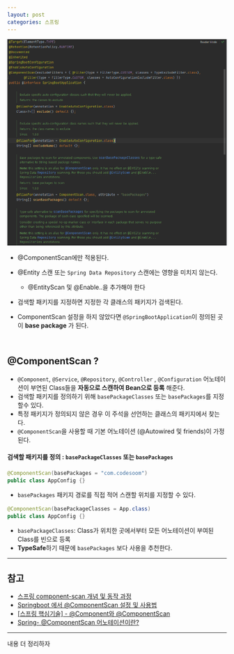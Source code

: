 ```yaml
---
layout: post
categories: 스프링
---
```

![alt](/assets/img/SpringBootApplication.png)

- @ComponentScan에만 적용된다. 
- @Entity 스캔 또는 `Spring Data Repository` 스캔에는 영향을 미치지 않는다. 
  - @EntityScan 및 @Enable..을 추가해야 한다
- 검색할 패키지를 지정하면 지정한 각 클래스의 패키지가 검색된다. 


- ComponentScan 설정을 하지 않았다면 `@SpringBootApplication`이 정의된 곳이 **base package** 가 된다. 

<br>

## @ComponentScan ? 
- `@Component`, `@Service`, `@Repository`, `@Controller` , `@Configuration` 어노테이션이 부연된 Class들을 **자동으로 스캔하여 Bean으로 등록** 해준다.
- 검색할 패키지를 정의하기 위해 `basePackageClasses` 또는 `basePackages`를 지정할수 있다.
- 특정 패키지가 정의되지 않은 경우 이 주석을 선언하는 클래스의 패키지에서 찾는다. 
- `@ComponentScan`을 사용할 때 기본 어노테이션 (@Autowired 및 friends)이 가정된다. 

#### 검색할 패키지를 정의 : `basePackageClasses` 또는 `basePackages`

```java
@ComponentScan(basePackages = "com.codesoom")
public class AppConfig {} 
```
- `basePackages` 패키지 경로를 직접 적어 스캔할 위치를 지정할 수 있다. 

```java
@ComponentScan(basePackageClasses = App.class)
public class AppConfig {} 
```
- `basePackageClasses`: Class가 위치한 곳에서부터 모든 어노테이션이 부여된 Class를 빈으로 등록 
- **TypeSafe**하기 때문에 `basePackages` 보다 사용을 추천한다. 

<hr>

## 참고 
- [스프링 component-scan 개념 및 동작 과정](https://velog.io/@hyun-jii/%EC%8A%A4%ED%94%84%EB%A7%81-component-scan-%EA%B0%9C%EB%85%90-%EB%B0%8F-%EB%8F%99%EC%9E%91-%EA%B3%BC%EC%A0%95)
- [Springboot 에서 @ComponentScan 설정 및 사용법](https://oingdaddy.tistory.com/254)
- [[스프링 핵심기술] - @Component와 @ComponentScan](https://jjingho.tistory.com/9)
- [Spring- @ComponentScan 어노테이션이란?](https://galid1.tistory.com/510)

<hr>

내용 더 정리하자 
